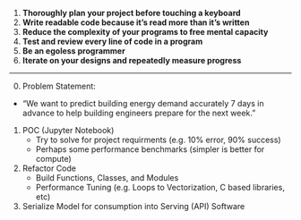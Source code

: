 



1. **Thoroughly plan your project before touching a keyboard**
1. **Write readable code because it’s read more than it’s written**
1. **Reduce the complexity of your programs to free mental capacity**
1. **Test and review every line of code in a program**
1. **Be an egoless programmer**
1. **Iterate on your designs and repeatedly measure progress**



-------

0. Problem Statement:
  - “We want to predict building energy demand accurately 7 days in advance to help building engineers prepare for the next week.”
1. POC (Jupyter Notebook)
    - Try to solve for project requirments (e.g. 10% error, 90% success)
    - Perhaps some performance benchmarks (simpler is better for compute)
2. Refactor Code
    - Build Functions, Classes, and Modules
    - Performance Tuning (e.g. Loops to Vectorization, C based libraries, etc)
3. Serialize Model for consumption into Serving (API) Software

